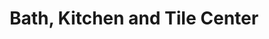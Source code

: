 ---
title: "Bath, Kitchen and Tile Center"
url: /abingdon/bath-kitchen-and-tile-center/
shop: kitchen
---